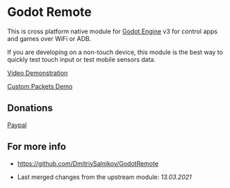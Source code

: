 # Godot Remote

This is cross platform native module for [Godot Engine](https://github.com/godotengine/godot) v3 for control apps and games over WiFi or ADB.

If you are developing on a non-touch device, this module is the best way to quickly test touch input or test mobile sensors data.

[Video Demonstration](https://youtu.be/LbFcQnS3z3E)

[Custom Packets Demo](https://youtu.be/RmhppDWZZk8)

## Donations

[Paypal](https://paypal.me/dmitriysalnikov)

## For more info

 * https://github.com/DmitriySalnikov/GodotRemote

 * Last merged changes from the upstream module: _13.03.2021_
